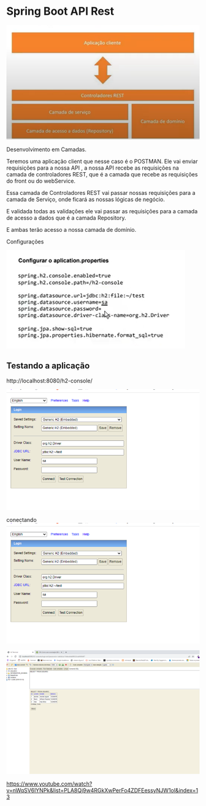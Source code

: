 # Spring Boot API Rest

![img.png](img.png)

Desenvolvimento em Camadas.

Teremos uma aplicação client que nesse caso é o POSTMAN.
Ele vai enviar requisições para a nossa API , a nossa API recebe as requisições na camada 
de controladores REST, que é a camada que recebe as requisições do front ou do webService.

Essa camada de Controladores REST vai passar nossas requisições para a camada de 
Serviço, onde ficará as nossas lógicas de negócio. 

E validada todas as validações ele vai passar as requisições para a camada de acesso a
dados que é a camada Repository.

E ambas terão acesso a nossa camada de domínio.


Configurações

![img_1.png](img_1.png)

## Testando a aplicação


http://localhost:8080/h2-console/

![img_3.png](img_3.png)

conectando
![img_4.png](img_4.png)


![img_2.png](img_2.png)

https://www.youtube.com/watch?v=nWqSV6lYNPk&list=PLA8Qj9w4RGkXwPerFo4ZDFEessyNJW1ol&index=13

